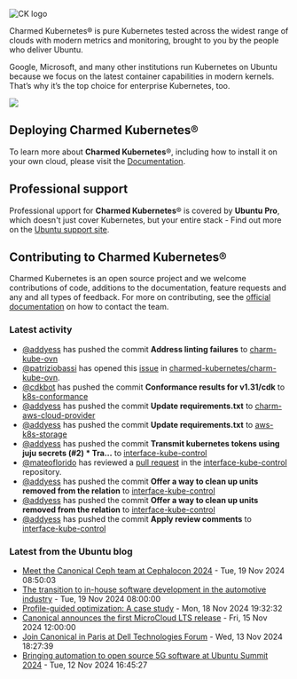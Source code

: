 ![CK logo](https://assets.ubuntu.com/v1/451d4cf4-Charmed+Kubernetes_RGB_onWhite_2022.svg)

Charmed Kubernetes® is pure Kubernetes tested across the widest range of clouds with modern metrics and monitoring, brought to you by the people who deliver Ubuntu.

Google, Microsoft, and many other institutions run Kubernetes on Ubuntu because we focus on the latest container capabilities in modern kernels. That’s why it’s the top choice for enterprise Kubernetes, too.

![](https://assets.ubuntu.com/v1/843c77b6-juju-at-a-glace.svg)

## Deploying Charmed Kubernetes®

To learn more about **Charmed Kubernetes**®, including how to install it on your own cloud, please visit the [Documentation][docs].

## Professional support

Professional upport for **Charmed Kubernetes**® is covered by **Ubuntu Pro**, which doesn't just cover Kubernetes, but your entire stack - Find out more on the [Ubuntu support site](https://ubuntu.com/support).

## Contributing to Charmed Kubernetes®

Charmed Kubernetes is an open source project and we welcome contributions of code, additions to the documentation, feature requests and any and all types of feedback. For more on contributing, see the [official documentation][get-in-touch] on how to contact the team.

<!-- LINKS -->
[docs]: https://ubuntu.com/kubernetes/docs
[get-in-touch]: https://ubuntu.com/kubernetes/docs/get-in-touch

### Latest activity

<!-- activity starts -->
 - [@addyess](https://github.com/addyess) has pushed the commit **Address linting failures** to [charm-kube-ovn](https://github.com/charmed-kubernetes/charm-kube-ovn)
 - [@patriziobassi](https://github.com/patriziobassi) has opened this [issue](https://github.com/charmed-kubernetes/charm-kube-ovn/issues/54) in [charmed-kubernetes/charm-kube-ovn](https://api.github.com/repos/charmed-kubernetes/charm-kube-ovn).
 - [@cdkbot](https://github.com/cdkbot) has pushed the commit **Conformance results for v1.31/cdk** to [k8s-conformance](https://github.com/charmed-kubernetes/k8s-conformance)
 - [@addyess](https://github.com/addyess) has pushed the commit **Update requirements.txt** to [charm-aws-cloud-provider](https://github.com/charmed-kubernetes/charm-aws-cloud-provider)
 - [@addyess](https://github.com/addyess) has pushed the commit **Update requirements.txt** to [aws-k8s-storage](https://github.com/charmed-kubernetes/aws-k8s-storage)
 - [@addyess](https://github.com/addyess) has pushed the commit **Transmit kubernetes tokens using juju secrets (#2)  * Tra...** to [interface-kube-control](https://github.com/charmed-kubernetes/interface-kube-control)
 - [@mateoflorido](https://github.com/mateoflorido) has reviewed a [pull request](https://github.com/charmed-kubernetes/interface-kube-control/pull/2) in the [interface-kube-control](https://github.com/charmed-kubernetes/interface-kube-control) repository.
 - [@addyess](https://github.com/addyess) has pushed the commit **Offer a way to clean up units removed from the relation** to [interface-kube-control](https://github.com/charmed-kubernetes/interface-kube-control)
 - [@addyess](https://github.com/addyess) has pushed the commit **Offer a way to clean up units removed from the relation** to [interface-kube-control](https://github.com/charmed-kubernetes/interface-kube-control)
 - [@addyess](https://github.com/addyess) has pushed the commit **Apply review comments** to [interface-kube-control](https://github.com/charmed-kubernetes/interface-kube-control)
<!-- activity ends -->

<!-- roadmap starts -->

<!-- roadmap ends -->

### Latest from the Ubuntu blog

<!-- blog starts -->
* [Meet the Canonical Ceph team at Cephalocon 2024](https://ubuntu.com//blog/cephalocon-2024) - Tue, 19 Nov 2024 08:50:03 
* [The transition to in-house software development in the automotive industry](https://ubuntu.com//blog/the-transition-to-in-house-software-development-in-the-automotive-industry) - Tue, 19 Nov 2024 08:00:00 
* [Profile-guided optimization: A case study](https://ubuntu.com//blog/profile-guided-optimization-a-case-study) - Mon, 18 Nov 2024 19:32:32 
* [Canonical announces the first MicroCloud LTS release](https://ubuntu.com//blog/canonical-releases-microcloud-lts) - Fri, 15 Nov 2024 12:00:00 
* [Join Canonical in Paris at Dell Technologies Forum](https://ubuntu.com//blog/join-canonical-in-paris-at-dell-technologies-forum) - Wed, 13 Nov 2024 18:27:39 
* [Bringing automation to open source 5G software at Ubuntu Summit 2024](https://ubuntu.com//blog/telco-bringing-automation-to-open-source-5g-software-at-ubuntu-summit-2024) - Tue, 12 Nov 2024 16:45:27 
<!-- blog ends -->
